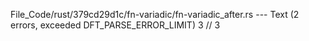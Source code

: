 File_Code/rust/379cd29d1c/fn-variadic/fn-variadic_after.rs --- Text (2 errors, exceeded DFT_PARSE_ERROR_LIMIT)
3 //                                                                                                                                                         3 

